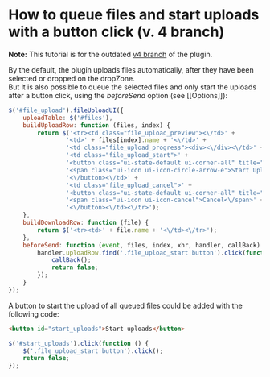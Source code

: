 # How to queue files and start uploads with a button click (v. 4 branch)

**Note:**
This tutorial is for the outdated [v4 branch](https://github.com/blueimp/jQuery-File-Upload/tree/v4) of the plugin.

By the default, the plugin uploads files automatically, after they have been selected or dropped on the dropZone.  
But it is also possible to queue the selected files and only start the uploads after a button click, using the *beforeSend* option (see [[Options]]):

```js
$('#file_upload').fileUploadUI({
    uploadTable: $('#files'),
    buildUploadRow: function (files, index) {
        return $('<tr><td class="file_upload_preview"><\/td>' +
                '<td>' + files[index].name + '<\/td>' +
                '<td class="file_upload_progress"><div><\/div><\/td>' +
                '<td class="file_upload_start">' +
                '<button class="ui-state-default ui-corner-all" title="Start Upload">' +
                '<span class="ui-icon ui-icon-circle-arrow-e">Start Upload<\/span>' +
                '<\/button><\/td>' +
                '<td class="file_upload_cancel">' +
                '<button class="ui-state-default ui-corner-all" title="Cancel">' +
                '<span class="ui-icon ui-icon-cancel">Cancel<\/span>' +
                '<\/button><\/td><\/tr>');
    },
    buildDownloadRow: function (file) {
        return $('<tr><td>' + file.name + '<\/td><\/tr>');
    },
    beforeSend: function (event, files, index, xhr, handler, callBack) {
        handler.uploadRow.find('.file_upload_start button').click(function () {
            callBack();
            return false;
        });
    }
});
```

A button to start the upload of all queued files could be added with the following code:

```html
<button id="start_uploads">Start uploads</button>
```

```js
$('#start_uploads').click(function () {
    $('.file_upload_start button').click();
    return false;
});
```